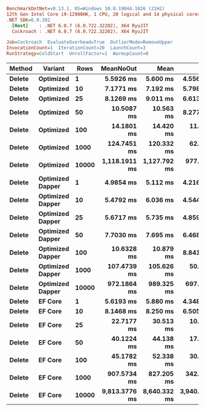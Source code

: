 ``` ini

BenchmarkDotNet=v0.13.1, OS=Windows 10.0.19044.1826 (21H2)
12th Gen Intel Core i9-12900HK, 1 CPU, 20 logical and 14 physical cores
.NET SDK=6.0.302
  [Host]    : .NET 6.0.7 (6.0.722.32202), X64 RyuJIT
  Cockroach : .NET 6.0.7 (6.0.722.32202), X64 RyuJIT

Job=Cockroach  EvaluateOverhead=True  OutlierMode=RemoveUpper  
InvocationCount=1  IterationCount=20  LaunchCount=3  
RunStrategy=ColdStart  UnrollFactor=1  WarmupCount=0  

```
|      Method |         Variant |  Rows |     MeanNoOut |         Mean |          Min |           Q1 |       Median |            Q3 |           Max |
|------------ |---------------- |------ |--------------:|-------------:|-------------:|-------------:|-------------:|--------------:|--------------:|
| **Delete** |       **Optimized** |     **1** |     **5.5926 ms** |     **5.600 ms** |     **4.556 ms** |     **5.382 ms** |     **5.586 ms** |      **5.900 ms** |      **6.746 ms** |
| **Delete** |       **Optimized** |    **10** |     **7.1771 ms** |     **7.192 ms** |     **5.798 ms** |     **6.710 ms** |     **7.184 ms** |      **7.606 ms** |      **9.545 ms** |
| **Delete** |       **Optimized** |    **25** |     **8.1269 ms** |     **9.011 ms** |     **6.613 ms** |     **7.362 ms** |     **8.169 ms** |      **8.955 ms** |     **21.221 ms** |
| **Delete** |       **Optimized** |    **50** |    **10.5087 ms** |    **10.563 ms** |     **8.277 ms** |     **9.782 ms** |    **10.642 ms** |     **11.132 ms** |     **13.181 ms** |
| **Delete** |       **Optimized** |   **100** |    **14.1801 ms** |    **14.420 ms** |    **11.751 ms** |    **13.290 ms** |    **13.985 ms** |     **15.392 ms** |     **19.507 ms** |
| **Delete** |       **Optimized** |  **1000** |   **124.7451 ms** |   **120.332 ms** |    **62.199 ms** |   **108.623 ms** |   **125.339 ms** |    **138.128 ms** |    **187.695 ms** |
| **Delete** |       **Optimized** | **10000** | **1,118.1911 ms** | **1,127.792 ms** |   **977.304 ms** | **1,068.206 ms** | **1,110.324 ms** |  **1,175.786 ms** |  **1,390.129 ms** |
| **Delete** | **Optimized Dapper** |     **1** |     **4.9854 ms** |     **5.112 ms** |     **4.216 ms** |     **4.604 ms** |     **4.903 ms** |      **5.424 ms** |      **7.395 ms** |
| **Delete** | **Optimized Dapper** |    **10** |     **5.4792 ms** |     **6.036 ms** |     **4.544 ms** |     **5.032 ms** |     **5.308 ms** |      **6.336 ms** |     **10.967 ms** |
| **Delete** | **Optimized Dapper** |    **25** |     **5.6717 ms** |     **5.735 ms** |     **4.859 ms** |     **5.418 ms** |     **5.673 ms** |      **6.073 ms** |      **7.178 ms** |
| **Delete** | **Optimized Dapper** |    **50** |     **7.7030 ms** |     **7.695 ms** |     **6.468 ms** |     **7.332 ms** |     **7.761 ms** |      **8.100 ms** |      **8.946 ms** |
| **Delete** | **Optimized Dapper** |   **100** |    **10.6328 ms** |    **10.879 ms** |     **8.841 ms** |     **9.654 ms** |    **10.361 ms** |     **11.862 ms** |     **14.467 ms** |
| **Delete** | **Optimized Dapper** |  **1000** |   **107.4739 ms** |   **105.626 ms** |    **50.249 ms** |   **102.179 ms** |   **108.107 ms** |    **113.638 ms** |    **128.462 ms** |
| **Delete** | **Optimized Dapper** | **10000** |   **972.1864 ms** |   **989.325 ms** |   **697.991 ms** |   **828.175 ms** |   **984.006 ms** |  **1,103.510 ms** |  **1,527.087 ms** |
| **Delete** |          **EF Core** |     **1** |     **5.6193 ms** |     **5.880 ms** |     **4.348 ms** |     **5.189 ms** |     **5.435 ms** |      **6.413 ms** |      **9.211 ms** |
| **Delete** |          **EF Core** |    **10** |     **8.1468 ms** |     **8.250 ms** |     **6.505 ms** |     **7.685 ms** |     **8.175 ms** |      **8.578 ms** |     **10.674 ms** |
| **Delete** |          **EF Core** |    **25** |    **22.7177 ms** |    **30.513 ms** |    **10.839 ms** |    **12.133 ms** |    **13.820 ms** |     **54.043 ms** |     **99.522 ms** |
| **Delete** |          **EF Core** |    **50** |    **40.1224 ms** |    **44.138 ms** |    **17.428 ms** |    **19.429 ms** |    **39.215 ms** |     **63.867 ms** |    **109.323 ms** |
| **Delete** |          **EF Core** |   **100** |    **45.1782 ms** |    **52.338 ms** |    **30.948 ms** |    **33.453 ms** |    **36.091 ms** |     **70.328 ms** |    **125.633 ms** |
| **Delete** |          **EF Core** |  **1000** |   **907.5734 ms** |   **827.205 ms** |   **342.854 ms** |   **876.951 ms** |   **905.019 ms** |    **944.957 ms** |    **979.221 ms** |
| **Delete** |          **EF Core** | **10000** | **9,813.3776 ms** | **8,640.332 ms** | **3,940.677 ms** | **9,529.311 ms** | **9,808.568 ms** | **10,078.043 ms** | **11,023.714 ms** |
